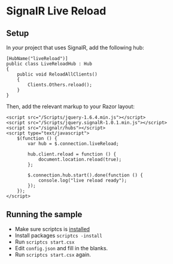 # SignalR Live Reload #

## Setup

In *your* project that uses SignalR, add the following hub:

    [HubName("liveReload")]
    public class LiveReloadHub : Hub
    {
        public void ReloadAllClients()
        {
            Clients.Others.reload();
        }
    }

Then, add the relevant markup to your Razor layout:

    <script src="/Scripts/jquery-1.6.4.min.js"></script>
    <script src="/Scripts/jquery.signalR-1.0.1.min.js"></script>
    <script src="/signalr/hubs"></script>
    <script type="text/javascript">
        $(function () {
            var hub = $.connection.liveReload;

            hub.client.reload = function () {
                document.location.reload(true);
            };

            $.connection.hub.start().done(function () {
                console.log("live reload ready");
            });
        });
    </script>

## Running the sample
* Make sure scriptcs is [installed](https://github.com/scriptcs/scriptcs-samples/blob/master/README.md)
* Install packages `scriptcs -install`
* Run `scriptcs start.csx`
* Edit `config.json` and fill in the blanks.
* Run `scriptcs start.csx` again.
